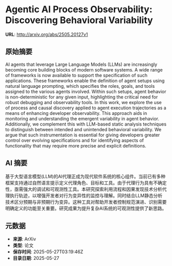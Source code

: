 # Agentic AI Process Observability: Discovering Behavioral Variability

**URL**: http://arxiv.org/abs/2505.20127v1

## 原始摘要

AI agents that leverage Large Language Models (LLMs) are increasingly
becoming core building blocks of modern software systems. A wide range of
frameworks is now available to support the specification of such applications.
These frameworks enable the definition of agent setups using natural language
prompting, which specifies the roles, goals, and tools assigned to the various
agents involved. Within such setups, agent behavior is non-deterministic for
any given input, highlighting the critical need for robust debugging and
observability tools. In this work, we explore the use of process and causal
discovery applied to agent execution trajectories as a means of enhancing
developer observability. This approach aids in monitoring and understanding the
emergent variability in agent behavior. Additionally, we complement this with
LLM-based static analysis techniques to distinguish between intended and
unintended behavioral variability. We argue that such instrumentation is
essential for giving developers greater control over evolving specifications
and for identifying aspects of functionality that may require more precise and
explicit definitions.


## AI 摘要

基于大型语言模型(LLM)的AI代理正成为现代软件系统的核心组件。当前已有多种框架支持通过自然语言提示定义代理角色、目标和工具。由于代理行为具有不确定性，亟需强大的调试和可观测性工具。本研究探索利用流程和因果发现技术分析代理执行轨迹，以增强开发者对行为变异性的监控与理解。同时结合LLM静态分析技术区分预期与非预期行为变异。这种工具对帮助开发者控制规范演进、识别需要明确定义的功能至关重要。研究成果为提升复杂AI系统的可观测性提供了新思路。

## 元数据

- **来源**: ArXiv
- **类型**: 论文
- **保存时间**: 2025-05-27T03:19:46Z
- **目录日期**: 2025-05-27
